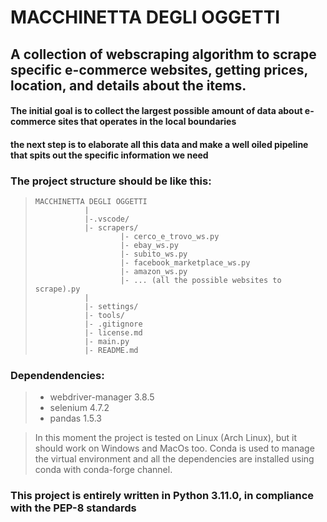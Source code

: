 # MACCHINETTA DEGLI OGGETTI #

## A collection of webscraping algorithm to scrape specific e-commerce websites, getting prices, location, and details about the items. ##

#### The initial goal is to collect the largest possible amount of data about e-commerce sites that operates in the local boundaries ####
#### the next step is to elaborate all this data and make a well oiled pipeline that spits out the specific information we need ####

### The project structure should be like this: ###
>     MACCHINETTA DEGLI OGGETTI
>                |
>                |-.vscode/
>                |- scrapers/
>                        |- cerco_e_trovo_ws.py
>                        |- ebay_ws.py
>                        |- subito_ws.py
>                        |- facebook_marketplace_ws.py
>                        |- amazon_ws.py
>                        |- ... (all the possible websites to scrape).py
>                |
>                |- settings/
>                |- tools/
>                |- .gitignore
>                |- license.md
>                |- main.py
>                |- README.md



### Dependendencies: ###

>    * webdriver-manager 3.8.5
>    * selenium 4.7.2
>    * pandas 1.5.3

>In this moment the project is tested on Linux (Arch Linux),
>but it should work on Windows and MacOs too.
>Conda is used to manage the virtual environment and all the dependencies
>are installed using conda with conda-forge channel.

### This project is entirely written in Python 3.11.0, in compliance with the PEP-8 standards ###